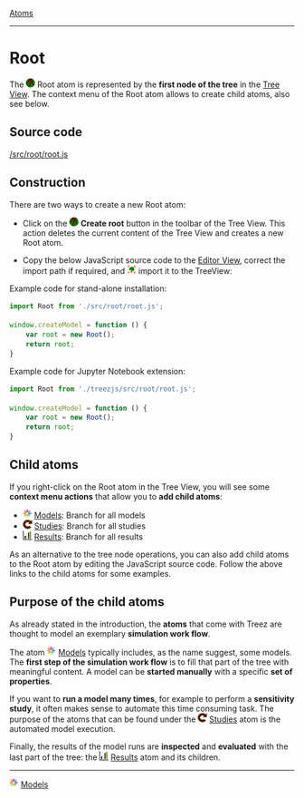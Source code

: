 [Atoms](../atoms.md)

----

# Root

The <img src="../../icons/root.png"> Root atom is represented by the **first node of the tree** in the [Tree View](../views/treeView.md). The context menu of the Root atom allows to create child atoms, also see below. 

## Source code

[/src/root/root.js](../../src/root/root.js)

## Construction

There are two ways to create a new Root atom: 

* Click on the <img src="../../icons/root.png"> **Create root** button in the toolbar of the Tree View. This action deletes the current content of the Tree View and creates a new Root atom.

* Copy the below JavaScript source code to the [Editor View](../views/editorView.md), correct the import path if required, and <img src="../../icons/toTree.png"> import it to the TreeView: 

Example code for stand-alone installation:
```javascript
import Root from './src/root/root.js';

window.createModel = function () {
    var root = new Root();
    return root;
}
```

Example code for Jupyter Notebook extension:
```javascript
import Root from './treezjs/src/root/root.js';

window.createModel = function () {
    var root = new Root();
    return root;
}
```

## Child atoms

If you right-click on the Root atom in the Tree View, you will see some **context menu actions** that allow you to **add child atoms**: 

* ![Models](../../icons/models.png) [Models](./model/models.md): Branch for all models
* ![Studies](../../icons/studies.png) [Studies](./study/studies.md): Branch for all studies
* ![Results](../../icons/results.png) [Results](./result/results.md): Branch for all results 

As an alternative to the tree node operations, you can also add child atoms to the Root atom by editing the JavaScript source code. Follow the above links to the child atoms for some examples.

## Purpose of the child atoms

As already stated in the introduction, the **atoms** that come with Treez are thought to model an exemplary **simulation work flow**. 

The atom ![Models](../../icons/models.png) [Models](./model/models.md) typically includes, as the name suggest, some models. The **first step of the simulation work flow** is to fill that part of the tree with meaningful content. A model can be **started manually** with a specific **set of properties**.

If you want to **run a model many times**, for example to perform a **sensitivity study**, it often makes sense to 
automate this time consuming task. The purpose of the atoms that can be found under the ![Studies](../../icons/studies.png) [Studies](./study/studies.md) atom is the automated model execution. 

Finally, the results of the model runs are **inspected** and **evaluated** with the last part of the tree: the ![Results](../../icons/results.png) [Results](./result/results.md) atom and its children.    

----
![Models](../../icons/models.png) [Models](./model/models.md)
